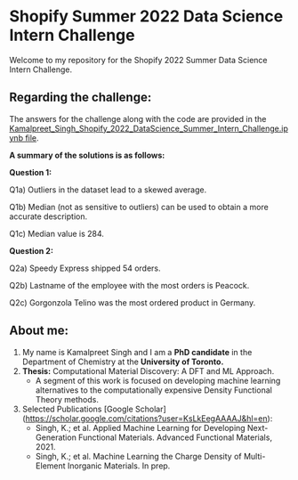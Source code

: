 # Shopify Summer 2022 Data Science Intern Challenge 

Welcome to my repository for the Shopify 2022 Summer Data Science Intern Challenge.

## Regarding the challenge:

The answers for the challenge along with the code are provided in the [Kamalpreet_Singh_Shopify_2022_DataScience_Summer_Intern_Challenge.ipynb file](https://github.com/kamalsinghphd/ShopifyDSChallenge2022/blob/main/Kamalpreet_Singh_Shopify_2022_DataScience_Summer_Intern_Challenge.ipynb). 

**A summary of the solutions is as follows:**

**Question 1:**

 Q1a) Outliers in the dataset lead to a skewed average.
 
 Q1b) Median (not as sensitive to outliers) can be used to obtain a more accurate description. 
 
 Q1c) Median value is 284. 
 
 **Question 2:** 
 
 Q2a) Speedy Express shipped 54 orders.
 
 Q2b) Lastname of the employee with the most orders is Peacock. 
 
 Q2c) Gorgonzola Telino was the most ordered product in Germany. 

## About me:

1) My name is Kamalpreet Singh and I am a **PhD candidate** in the Department of Chemistry at the **University of Toronto.** 
2) **Thesis:** Computational Material Discovery: A DFT and ML Approach. 
   * A segment of this work is focused on developing machine learning alternatives to the computationally expensive Density Functional Theory methods. 
3) Selected Publications [Google Scholar] (https://scholar.google.com/citations?user=KsLkEegAAAAJ&hl=en):
   * Singh, K.; et al. Applied Machine Learning for Developing Next-Generation Functional Materials. Advanced Functional Materials, 2021.
   * Singh, K.; et al. Machine Learning the Charge Density of Multi-Element Inorganic Materials. In prep.
